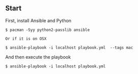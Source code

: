 ## Start

First, install Ansible and Python

	$ pacman -Syy python2-passlib ansible

	Or if it is on OSX

	$ ansible-playbook -i localhost playbook.yml  --tags mac

And then execute the playbook

	$ ansible-playbook -i localhost playbook.yml
